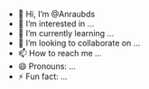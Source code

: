 - 👋 Hi, I’m @Anraubds
- 👀 I’m interested in ...
- 🌱 I’m currently learning ...
- 💞️ I’m looking to collaborate on ...
- 📫 How to reach me ...
- 😄 Pronouns: ...
- ⚡ Fun fact: ...

<!---
Anraubds/Anraubds is a ✨ special ✨ repository because its `README.md` (this file) appears on your GitHub profile.
You can click the Preview link to take a look at your changes.
--->

